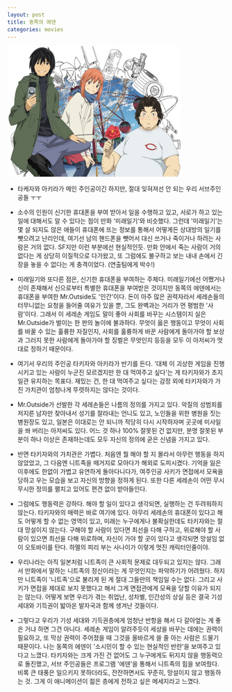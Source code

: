 ```yaml
---
layout: post
title: 동쪽의 에덴
categories: movies
---
```


<img src="/thumbnails/180307/동쪽의에덴.jpg" width=400 />

- 타케자와 아키라가 메인 주인공이긴 하지만, 절대 잊혀져선 안 되는 우리 서브주인공들 ㅜㅜ

- 소수의 인원이 신기한 휴대폰을 부여 받아서 일을 수행하고 있고, 서로가 하고 있는 일에 대해서도 알 수 있다는 점이 만화 '미래일기'와 비슷했다. 그런데 '미래일기'는 몇 살 되지도 않은 애들이 휴대폰에 뜨는 정보를 통해서 어떻게든 상대방의 일기를 뺏으려고 난리인데, 여기선 남의 핸드폰을 뺏어서 대신 쓰거나 죽이거나 하려는 사람은 거의 없다. SF지만 이런 부분에선 현실적인듯. 만화 안에서 죽는 사람이 거의 없다는 게 상당히 이질적으로 다가왔고, 또 그럼에도 불구하고 보는 내내 손에서 긴장을 놓을 수 없다는 게 충격이었다. (연출팀에게 박수!)

- 미래일기와 또다른 점은, 신기한 휴대폰을 부여하는 주체다. 미래일기에선 어쨌거나 신이 존재해서 신으로부터 특별한 휴대폰을 부여받은 것이지만 동쪽의 에덴에서는 휴대폰을 부여한 Mr.Outside도 '인간'이다. 돈이 아주 많은 권력자라서 세레손들의 터무니없는 요청을 들어줄 여유가 있을 뿐, 그도 완벽과는 거리가 먼 평범한 '사람'이다. 그래서 이 세레손 게임도 말이 좋아 사회를 바꾸는 시스템이지 실은 Mr.Outside가 벌이는 한 판의 놀이에 불과하다. 무엇이 옳은 행동이고 무엇이 사회를 바꿀 수 있는 훌륭한 자질인지, 사회를 훌륭하게 바꾼 사람에게 돌아가야 할 보상과 그러지 못한 사람에게 돌아가야 할 징벌은 무엇인지 등등을 모두 이 아저씨가 멋대로 정하기 때문이다.

- 여기서 우리의 주인공 타키자와 아키라가 반기를 든다. '대체 이 괴상한 게임을 진행시키고 있는 사람이 누군진 모르겠지만 한 대 먹여주고 싶다'는 게 타키자와가 초지일관 유지하는 목표다. 재밌는 건, 한 대 먹여주고 싶다는 감정 외에 타키자와가 가진 가치관이 엄청나게 뚜렷하지는 않다는 것이다.

- Mr.Outside가 선발한 각 세레손들은 나름의 정의를 가지고 있다. 악질의 성범죄를 저지른 남자만 찾아내서 성기를 잘라내는 언니도 있고, 노인들을 위한 병원을 짓는 병원장도 있고, 일본은 이대로는 안 되니까 적당히 다시 시작하자며 곳곳에 미사일을 쏴 버리는 아저씨도 있다. 어느 것 하나 100% 잘못된 건 없지만, 분명 잘못된 부분이 하나 이상은 존재하는데도 모두 자신의 정의에 굳은 신념을 가지고 있다.

- 반면 타키자와의 가치관은 가볍다. 처음엔 뭘 해야 할 지 몰라서 아무런 행동을 하지 않았었고, 그 다음엔 니트족을 떼거지로 모아다가 해외로 도피시켰다. 기억을 잃은 이후에도 한없이 가볍고 유연하게 돌아다니다가, 여주인공 사키가 면접에서 모욕을 당하고 우는 모습을 보고 자신의 방향을 정하게 된다. 또한 다른 세레손이 어떤 무시무시한 정의를 펼치고 있어도 편견 없이 받아들인다.

- 그럼에도 행동력은 강하다. 해야 할 일이 있다고 생각되면, 실행하는 건 두려워하지 않는다. 타키자와의 매력은 바로 여기에 있다. 아무리 세레손의 휴대폰이 있다고 해도 어떻게 할 수 없는 영역이 있고, 미래는 누구에게나 불확실한데도 타키자와는 절대 망설이지 않는다. 구해야 할 사람이 있다면 최선을 다해 구하고, 위로해야 할 사람이 있으면 최선을 다해 위로하며, 자신이 가야 할 곳이 있다고 생각되면 망설임 없이 오토바이를 탄다. 하멜의 피리 부는 사나이가 이렇게 멋진 캐릭터인줄이야.

- 우리나라는 아직 일본처럼 니트족이 큰 사회적 문제로 대두되고 있지는 않다. 그래서 만화에서 말하는 니트족의 정신이라는 게 무엇인지는 파악하기가 어려웠다. 하지만 니트족이 '니트족'으로 불리게 된 게 절대 그들만의 책임일 수는 없다. 그리고 사키가 면접을 제대로 보지 못했다고 해서 그게 면접관에게 모욕을 당할 이유가 되지는 않는다. 어떻게 보면 우리가 겪는 취업난, 성차별, 인간성의 상실 등은 결국 기성 세대와 기득권이 밟아온 발자국과 함께 생겨난 것들이다.

- 그렇다고 우리가 기성 세대와 기득권층에게 엄청난 반항을 해서 다 갈아엎는 게 좋은 거냐 하면 그건 아니다. 세레손 게임이 알려주듯이 세상을 바꾸는 데에는 권력이 필요하고, 또 막상 권력이 주어졌을 때 그것을 올바르게 쓸 줄 아는 사람은 드물기 때문이다. 나는 동쪽의 에덴이 '소시민이 할 수 있는 현실적인 반란'을 보여주고 있다고 느꼈다. 타키자와는 크게 가진 건 없어도 그 누구에게도 뒤지지 않을 행동력으로 돌진했고, 서브 주인공들은 프로그램 '에덴'을 통해서 니트족의 힘을 보여줬다.
비록 큰 태풍은 일으키지 못하더라도, 잔잔하면서도 꾸준히, 망설이지 않고 행동하는 것. 그게 이 애니메이션이 젊은 층에게 전하고 싶은 메세지라고 느꼈다.